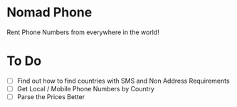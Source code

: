# Nomad Phone

Rent Phone Numbers from everywhere in the world!

# To Do

- [ ] Find out how to find countries with SMS and Non Address Requirements
- [ ] Get Local / Mobile Phone Numbers by Country
- [ ] Parse the Prices Better
